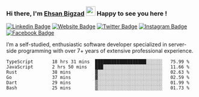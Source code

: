 ### Hi there, I'm <a href="#" target="_blank">Ehsan Bigzad</a> <img src="https://media.giphy.com/media/hvRJCLFzcasrR4ia7z/giphy.gif" width="25px" height="25px"> Happy to see you here !

[![Linkedin Badge](https://img.shields.io/badge/-LinkedIn-0e76a8?style=flat-square&logo=Linkedin&logoColor=white)](https://linkedin.com/in/EhsanBigzad)
[![Website Badge](https://img.shields.io/badge/Website-3b5998?style=flat-square&logo=google-chrome&logoColor=white)](#)
[![Twitter Badge](https://img.shields.io/badge/-Twitter-00acee?style=flat-square&logo=Twitter&logoColor=white)](https://twitter.com/EhsanBigzad)
[![Instagram Badge](https://img.shields.io/badge/-Instagram-e4405f?style=flat-square&logo=Instagram&logoColor=white)](https://instagram.com/ehsanbigzad/)
[![Facebook Badge](https://img.shields.io/badge/-Facebook-0088cc?style=flat-square&logo=Facebook&logoColor=white)](https://facebook.com/EhsanBigzad7)

I’m a self-studied, enthusiastic software developer specialized in server-side programming with over 7+ years of extensive professional experience.

<!--START_SECTION:waka-->

```text
TypeScript       18 hrs 31 mins  ███████████████████░░░░░░   75.99 %
JavaScript       2 hrs 50 mins   ███░░░░░░░░░░░░░░░░░░░░░░   11.66 %
Rust             38 mins         ▓░░░░░░░░░░░░░░░░░░░░░░░░   02.63 %
Go               37 mins         ▓░░░░░░░░░░░░░░░░░░░░░░░░   02.59 %
Dart             29 mins         ▒░░░░░░░░░░░░░░░░░░░░░░░░   01.99 %
Bash             25 mins         ▒░░░░░░░░░░░░░░░░░░░░░░░░   01.73 %
```

<!--END_SECTION:waka-->
